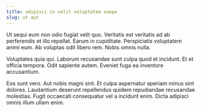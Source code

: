 ```yaml
---
title: adipisci in velit voluptatem saepe
slug: ut aut
---
```


Ut sequi eum non odio fugiat velit quo. Veritatis est veritatis ad ab perferendis et illo repellat. Earum in cupiditate. Perspiciatis voluptatem animi eum. Ab voluptas odit libero rem. Nobis omnis nulla.

Voluptates quia qui. Laborum recusandae sunt culpa quod et incidunt. Et et officia tempora. Odit sapiente autem. Eveniet fuga ea inventore accusantium.

Eos sunt vero. Aut nobis magni sint. Et culpa aspernatur aperiam minus sint dolores. Laudantium deserunt repellendus quidem repudiandae recusandae molestias. Fugit occaecati consequatur vel a incidunt enim. Dicta adipisci omnis illum ullam enim.
